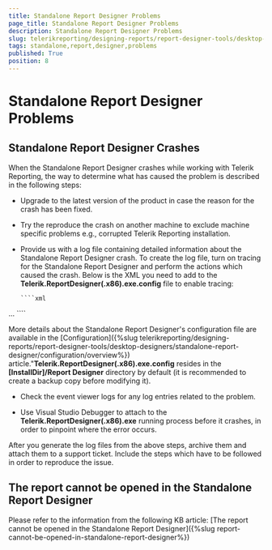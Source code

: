 ```yaml
---
title: Standalone Report Designer Problems
page_title: Standalone Report Designer Problems 
description: Standalone Report Designer Problems
slug: telerikreporting/designing-reports/report-designer-tools/desktop-designers/standalone-report-designer/standalone-report-designer-problems
tags: standalone,report,designer,problems
published: True
position: 8
---
```


# Standalone Report Designer Problems

## Standalone Report Designer Crashes

When the Standalone Report Designer crashes while working with Telerik Reporting, the way to determine what has caused the problem is described in the following steps: 

* Upgrade to the latest version of the product in case the reason for the crash has been fixed.

* Try the reproduce the crash on another machine to exclude machine specific problems e.g., corrupted Telerik Reporting installation.

* Provide us with a log file containing detailed information about the Standalone Report Designer crash. To create the log file, turn on tracing for the Standalone Report Designer and perform the actions which caused the crash. Below is the XML you need to add to the __Telerik.ReportDesigner(.x86).exe.config__ file to enable tracing: 
    
      ````xml
<?xml version ="1.0"?>
<configuration>
 ...
    <system.diagnostics>
        <trace autoflush="true" indentsize="4">
          <listeners>
            <add name="myListener" type="System.Diagnostics.TextWriterTraceListener" initializeData="c:\temp\StandaloneDesigner.LOG" />
            <remove name="Default" />
          </listeners>
        </trace>
    </system.diagnostics>
</configuration>
````

More details about the Standalone Report Designer's configuration file are available in the [Configuration]({%slug telerikreporting/designing-reports/report-designer-tools/desktop-designers/standalone-report-designer/configuration/overview%}) article."__Telerik.ReportDesigner(.x86).exe.config__ resides in the __[InstallDir]/Report Designer__ directory by default (it is recommended to create a backup copy before modifying it). 

* Check the event viewer logs for any log entries related to the problem.

* Use Visual Studio Debugger to attach to the __Telerik.ReportDesigner(.x86).exe__ running process before it crashes, in order to pinpoint where the error occurs. 

After you generate the log files from the above steps, archive them and attach them to a support ticket. Include the steps which have to be followed in order to reproduce the issue. 

## The report cannot be opened in the Standalone Report Designer

Please refer to the information from the following KB article: [The report cannot be opened in the Standalone Report Designer]({%slug report-cannot-be-opened-in-standalone-report-designer%}) 

